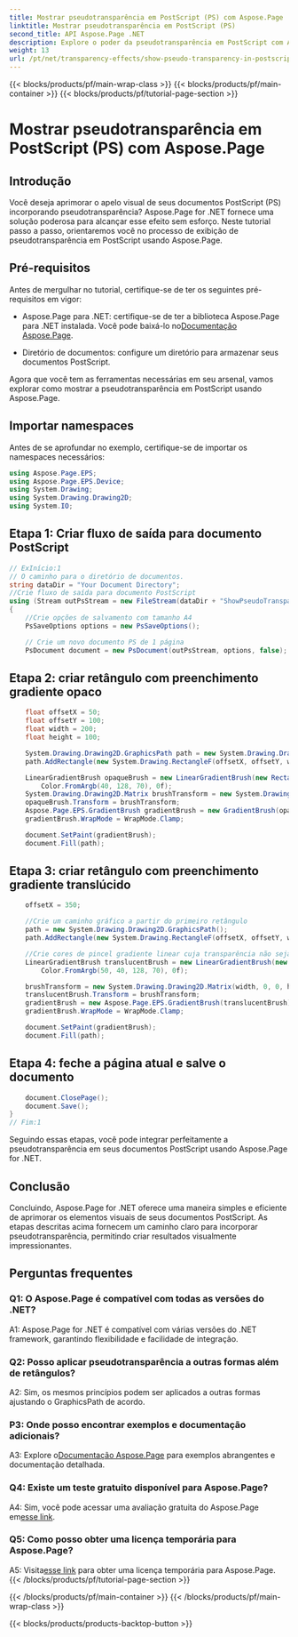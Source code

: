 ```yaml
---
title: Mostrar pseudotransparência em PostScript (PS) com Aspose.Page
linktitle: Mostrar pseudotransparência em PostScript (PS)
second_title: API Aspose.Page .NET
description: Explore o poder da pseudotransparência em PostScript com Aspose.Page for .NET. Siga nosso guia passo a passo para obter documentos visualmente impressionantes.
weight: 13
url: /pt/net/transparency-effects/show-pseudo-transparency-in-postscript-ps/
---
```


{{< blocks/products/pf/main-wrap-class >}}
{{< blocks/products/pf/main-container >}}
{{< blocks/products/pf/tutorial-page-section >}}

# Mostrar pseudotransparência em PostScript (PS) com Aspose.Page

## Introdução

Você deseja aprimorar o apelo visual de seus documentos PostScript (PS) incorporando pseudotransparência? Aspose.Page for .NET fornece uma solução poderosa para alcançar esse efeito sem esforço. Neste tutorial passo a passo, orientaremos você no processo de exibição de pseudotransparência em PostScript usando Aspose.Page.

## Pré-requisitos

Antes de mergulhar no tutorial, certifique-se de ter os seguintes pré-requisitos em vigor:

- Aspose.Page para .NET: certifique-se de ter a biblioteca Aspose.Page para .NET instalada. Você pode baixá-lo no[Documentação Aspose.Page](https://reference.aspose.com/page/net/).

- Diretório de documentos: configure um diretório para armazenar seus documentos PostScript.

Agora que você tem as ferramentas necessárias em seu arsenal, vamos explorar como mostrar a pseudotransparência em PostScript usando Aspose.Page.

## Importar namespaces

Antes de se aprofundar no exemplo, certifique-se de importar os namespaces necessários:

```csharp
using Aspose.Page.EPS;
using Aspose.Page.EPS.Device;
using System.Drawing;
using System.Drawing.Drawing2D;
using System.IO;
```

## Etapa 1: Criar fluxo de saída para documento PostScript

```csharp
// ExInício:1
// O caminho para o diretório de documentos.
string dataDir = "Your Document Directory";
//Crie fluxo de saída para documento PostScript
using (Stream outPsStream = new FileStream(dataDir + "ShowPseudoTransparency_outPS.ps", FileMode.Create))
{
	//Crie opções de salvamento com tamanho A4
	PsSaveOptions options = new PsSaveOptions();

	// Crie um novo documento PS de 1 página
	PsDocument document = new PsDocument(outPsStream, options, false);
```

## Etapa 2: criar retângulo com preenchimento gradiente opaco

```csharp
	float offsetX = 50;
	float offsetY = 100;
	float width = 200;
	float height = 100;

	System.Drawing.Drawing2D.GraphicsPath path = new System.Drawing.Drawing2D.GraphicsPath();
	path.AddRectangle(new System.Drawing.RectangleF(offsetX, offsetY, width, height));

	LinearGradientBrush opaqueBrush = new LinearGradientBrush(new RectangleF(0, 0, 200, 100), Color.FromArgb(0, 0, 0),
		Color.FromArgb(40, 128, 70), 0f);
	System.Drawing.Drawing2D.Matrix brushTransform = new System.Drawing.Drawing2D.Matrix(width, 0, 0, height, offsetX, offsetY);
	opaqueBrush.Transform = brushTransform;
	Aspose.Page.EPS.GradientBrush gradientBrush = new GradientBrush(opaqueBrush);
	gradientBrush.WrapMode = WrapMode.Clamp;

	document.SetPaint(gradientBrush);
	document.Fill(path);
```

## Etapa 3: criar retângulo com preenchimento gradiente translúcido

```csharp
	offsetX = 350;

	//Crie um caminho gráfico a partir do primeiro retângulo
	path = new System.Drawing.Drawing2D.GraphicsPath();
	path.AddRectangle(new System.Drawing.RectangleF(offsetX, offsetY, width, height));

	//Crie cores de pincel gradiente linear cuja transparência não seja 255, mas 150 e 50. Portanto, são translúcidas.
	LinearGradientBrush translucentBrush = new LinearGradientBrush(new RectangleF(0, 0, width, height), Color.FromArgb(150, 0, 0, 0),
		Color.FromArgb(50, 40, 128, 70), 0f);

	brushTransform = new System.Drawing.Drawing2D.Matrix(width, 0, 0, height, offsetX, offsetY);
	translucentBrush.Transform = brushTransform;
	gradientBrush = new Aspose.Page.EPS.GradientBrush(translucentBrush);
	gradientBrush.WrapMode = WrapMode.Clamp;

	document.SetPaint(gradientBrush);
	document.Fill(path);
```

## Etapa 4: feche a página atual e salve o documento

```csharp
	document.ClosePage();
	document.Save();
}
// Fim:1
```

Seguindo essas etapas, você pode integrar perfeitamente a pseudotransparência em seus documentos PostScript usando Aspose.Page for .NET.

## Conclusão

Concluindo, Aspose.Page for .NET oferece uma maneira simples e eficiente de aprimorar os elementos visuais de seus documentos PostScript. As etapas descritas acima fornecem um caminho claro para incorporar pseudotransparência, permitindo criar resultados visualmente impressionantes.

## Perguntas frequentes

### Q1: O Aspose.Page é compatível com todas as versões do .NET?

A1: Aspose.Page for .NET é compatível com várias versões do .NET framework, garantindo flexibilidade e facilidade de integração.

### Q2: Posso aplicar pseudotransparência a outras formas além de retângulos?

A2: Sim, os mesmos princípios podem ser aplicados a outras formas ajustando o GraphicsPath de acordo.

### P3: Onde posso encontrar exemplos e documentação adicionais?

 A3: Explore o[Documentação Aspose.Page](https://reference.aspose.com/page/net/) para exemplos abrangentes e documentação detalhada.

### Q4: Existe um teste gratuito disponível para Aspose.Page?

 A4: Sim, você pode acessar uma avaliação gratuita do Aspose.Page em[esse link](https://releases.aspose.com/).

### Q5: Como posso obter uma licença temporária para Aspose.Page?

 A5: Visita[esse link](https://purchase.aspose.com/temporary-license/) para obter uma licença temporária para Aspose.Page.
{{< /blocks/products/pf/tutorial-page-section >}}

{{< /blocks/products/pf/main-container >}}
{{< /blocks/products/pf/main-wrap-class >}}

{{< blocks/products/products-backtop-button >}}
